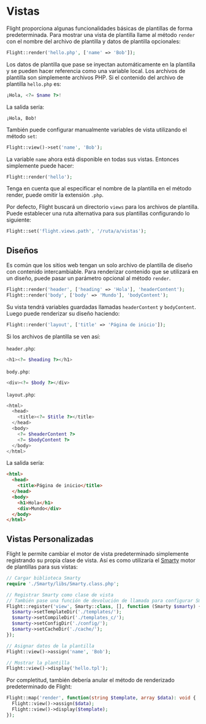 # Vistas

Flight proporciona algunas funcionalidades básicas de plantillas de forma predeterminada. Para mostrar una vista de plantilla llame al método `render` con el nombre del archivo de plantilla y datos de plantilla opcionales:

```php
Flight::render('hello.php', ['name' => 'Bob']);
```

Los datos de plantilla que pase se inyectan automáticamente en la plantilla y se pueden hacer referencia como una variable local. Los archivos de plantilla son simplemente archivos PHP. Si el contenido del archivo de plantilla `hello.php` es:

```php
¡Hola, <?= $name ?>!
```

La salida sería:

```
¡Hola, Bob!
```

También puede configurar manualmente variables de vista utilizando el método `set`:

```php
Flight::view()->set('name', 'Bob');
```

La variable `name` ahora está disponible en todas sus vistas. Entonces simplemente puede hacer:

```php
Flight::render('hello');
```

Tenga en cuenta que al especificar el nombre de la plantilla en el método render, puede omitir la extensión `.php`.

Por defecto, Flight buscará un directorio `views` para los archivos de plantilla. Puede establecer una ruta alternativa para sus plantillas configurando lo siguiente:

```php
Flight::set('flight.views.path', '/ruta/a/vistas');
```

## Diseños

Es común que los sitios web tengan un solo archivo de plantilla de diseño con contenido intercambiable. Para renderizar contenido que se utilizará en un diseño, puede pasar un parámetro opcional al método `render`.

```php
Flight::render('header', ['heading' => 'Hola'], 'headerContent');
Flight::render('body', ['body' => 'Mundo'], 'bodyContent');
```

Su vista tendrá variables guardadas llamadas `headerContent` y `bodyContent`. Luego puede renderizar su diseño haciendo:

```php
Flight::render('layout', ['title' => 'Página de inicio']);
```

Si los archivos de plantilla se ven así:

`header.php`:

```php
<h1><?= $heading ?></h1>
```

`body.php`:

```php
<div><?= $body ?></div>
```

`layout.php`:

```php
<html>
  <head>
    <title><?= $title ?></title>
  </head>
  <body>
    <?= $headerContent ?>
    <?= $bodyContent ?>
  </body>
</html>
```

La salida sería:
```html
<html>
  <head>
    <title>Página de inicio</title>
  </head>
  <body>
    <h1>Hola</h1>
    <div>Mundo</div>
  </body>
</html>
```

## Vistas Personalizadas

Flight le permite cambiar el motor de vista predeterminado simplemente registrando su propia clase de vista. Así es como utilizaría el [Smarty](http://www.smarty.net/) motor de plantillas para sus vistas:

```php
// Cargar biblioteca Smarty
require './Smarty/libs/Smarty.class.php';

// Registrar Smarty como clase de vista
// También pase una función de devolución de llamada para configurar Smarty al cargar
Flight::register('view', Smarty::class, [], function (Smarty $smarty) {
  $smarty->setTemplateDir('./templates/');
  $smarty->setCompileDir('./templates_c/');
  $smarty->setConfigDir('./config/');
  $smarty->setCacheDir('./cache/');
});

// Asignar datos de la plantilla
Flight::view()->assign('name', 'Bob');

// Mostrar la plantilla
Flight::view()->display('hello.tpl');
```

Por completitud, también debería anular el método de renderizado predeterminado de Flight:

```php
Flight::map('render', function(string $template, array $data): void {
  Flight::view()->assign($data);
  Flight::view()->display($template);
});
```